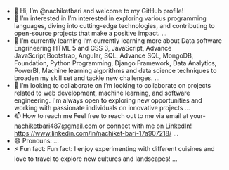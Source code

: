 - 👋 Hi, I’m @nachiketbari and welcome to my GitHub profile!
- 👀 I’m interested in I’m interested in exploring various programming languages, diving into cutting-edge technologies, and contributing to open-source projects that make a positive impact. ...
- 🌱 I’m currently learning I’m currently learning more about Data software Engrineering HTML 5 and CSS 3, JavaScript, Advance JavaScript,Bootstrap, Angular, SQL, Advance SQL, MongoDB, Foundation, Python Programming, Django Framework, Data Analytics, PowerBI, Machine learning algorithms and data science techniques to broaden my skill set and tackle new challenges. ...
- 💞️ I’m looking to collaborate on I’m looking to collaborate on projects related to web development, machine learning, and software engineering. I'm always open to exploring new opportunities and working with passionate individuals on innovative projects ...
- 📫 How to reach me Feel free to reach out to me via email at your- nachiketbari487@gmail.com or connect with me on LinkedIn! https://www.linkedin.com/in/nachiket-bari-17a907218/ ...
- 😄 Pronouns: ...
- ⚡ Fun fact: Fun fact: I enjoy experimenting with different cuisines and love to travel to explore new cultures and landscapes! ...

<!---
nachiketbari/nachiketbari is a ✨ special ✨ repository because its `README.md` (this file) appears on your GitHub profile.
You can click the Preview link to take a look at your changes.
--->
<!-- Thanks for visiting! Feel free to explore my repositories and reach out for collaboration or just to say hello! -->
